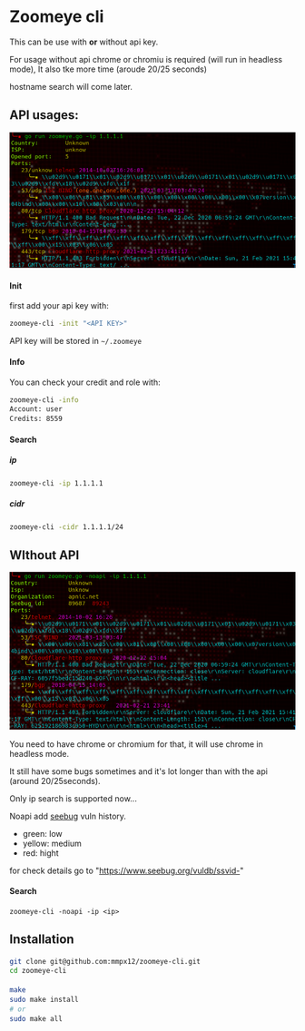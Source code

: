 # Zoomeye cli

This can be use with **or** without api key.

For usage without api chrome or chromiu is required (will run in headless mode), It also tke more time (aroude 20/25 seconds)

hostname search will come later.

## API usages:

![api](.github/api.png)

#### Init

first add your api key with:

```sh 
zoomeye-cli -init "<API KEY>"

```

API key will be stored in `~/.zoomeye`

#### Info

You can check your credit and role with:

```sh
zoomeye-cli -info
Account: user
Credits: 8559
```

#### Search

##### ip 

```sh
zoomeye-cli -ip 1.1.1.1
```

##### cidr

```sh
zoomeye-cli -cidr 1.1.1.1/24
```


## WIthout API

![noapi](.github/noapi.png)

You need to have chrome or chromium for that, it will use chrome in headless mode.

It still have some bugs sometimes and it's lot longer than with the api (around 20/25seconds).


Only ip search is supported now...


Noapi add [seebug]("https://www.seebug.org") vuln history.

- green: low
- yellow: medium 
- red: hight

for check details go to "https://www.seebug.org/vuldb/ssvid-<ID>"



#### Search

```
zoomeye-cli -noapi -ip <ip>
```

## Installation

```sh
git clone git@github.com:mmpx12/zoomeye-cli.git
cd zoomeye-cli

make 
sudo make install 
# or 
sudo make all
```



